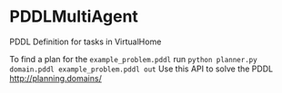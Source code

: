 # PDDLMultiAgent
PDDL Definition for tasks in VirtualHome

To find a plan for the `example_problem.pddl` run
```python planner.py domain.pddl example_problem.pddl out```
Use this API to solve the PDDL http://planning.domains/
